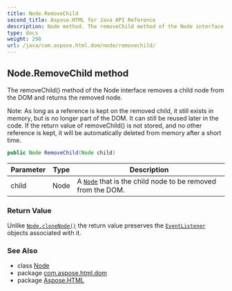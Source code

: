 ```yaml
---
title: Node.RemoveChild
second_title: Aspose.HTML for Java API Reference
description: Node method. The removeChild method of the Node interface removes a child node from the DOM and returns the removed node
type: docs
weight: 290
url: /java/com.aspose.html.dom/node/removechild/
---
```

## Node.RemoveChild method

The removeChild() method of the Node interface removes a child node from the DOM and returns the removed node.

Note: As long as a reference is kept on the removed child, it still exists in memory, but is no longer part of the DOM. It can still be reused later in the code. If the return value of removeChild() is not stored, and no other reference is kept, it will be automatically deleted from memory after a short time.

```java
public Node RemoveChild(Node child)
```

| Parameter | Type | Description |
| --- | --- | --- |
| child | Node | A [`Node`](../) that is the child node to be removed from the DOM. |

### Return Value

Unlike [`Node.cloneNode()`](../clonenode/) the return value preserves the [`EventListener`](../../../com.aspose.html.dom.events/ieventlistener/) objects associated with it.

### See Also

* class [Node](../)
* package [com.aspose.html.dom](../../node/)
* package [Aspose.HTML](../../../)
